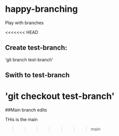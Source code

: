 # happy-branching
Play with branches

<<<<<<< HEAD
## Create test-branch:

'git branch test-branch'

## Swith to test-branch

'git checkout test-branch'
=======
##Main branch edits

THis is the main
>>>>>>> main
